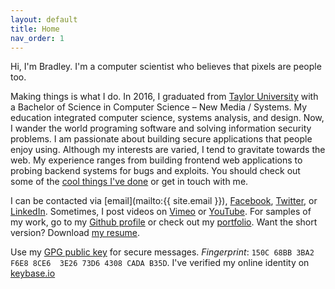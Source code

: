 ```yaml
---
layout: default
title: Home
nav_order: 1
---
```


Hi, I'm Bradley. I'm a computer scientist who believes that pixels are people too.

Making things is what I do. In 2016, I graduated from [Taylor University](http://taylor.edu) with a Bachelor of Science in Computer Science &ndash; New Media / Systems. My education integrated computer science, systems analysis, and design. Now, I wander the world programing software and solving information security problems. I am passionate about building secure applications that people enjoy using. Although my interests are varied, I tend to gravitate towards the web. My experience ranges from building frontend web applications to probing backend systems for bugs and exploits. You should check out some of the [cool things I've done](/portfolio/) or get in touch with me.

I can be contacted via [email](mailto:{{ site.email }}), [Facebook](https://www.facebook.com/bradleyrosenfeld/), [Twitter](https://twitter.com/BoringCode/), or [LinkedIn](https://linkedin.com/in/bradleyrosenfeld/). Sometimes, I post videos on [Vimeo](https://vimeo.com/bradleyrosenfeld/) or [YouTube](https://www.youtube.com/channel/UCcAVTJXRxDHbsDGzxXVsJYQ). For samples of my work, go to my [Github profile](https://github.com/BoringCode/) or check out my [portfolio](/portfolio/). Want the short version? Download [my resume](/assets/pdfs/bradleyrosenfeld-resume.pdf).

Use my [GPG public key](/assets/bradleyrosenfeld-publickey.asc) for secure messages. *Fingerprint*: `150C 68BB 3BA2 F6E8 8CE6  3E26 73D6 4308 CADA B35D`. I've verified my online identity on [keybase.io](https://keybase.io/bradleyrosenfeld)

